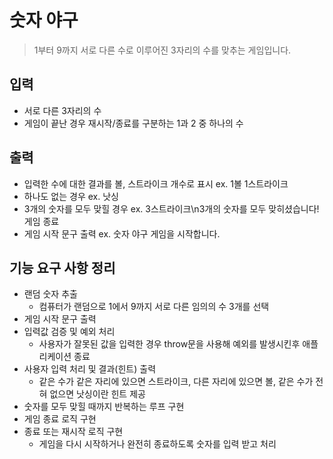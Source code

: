 # 숫자 야구
> 1부터 9까지 서로 다른 수로 이루어진 3자리의 수를 맞추는 게임입니다.
## 입력
- 서로 다른 3자리의 수
- 게임이 끝난 경우 재시작/종료를 구분하는 1과 2 중 하나의 수

## 출력
- 입력한 수에 대한 결과를 볼, 스트라이크 개수로 표시 ex. 1볼 1스트라이크
- 하나도 없는 경우 ex. 낫싱
- 3개의 숫자를 모두 맞힐 경우 ex. 3스트라이크\n3개의 숫자를 모두 맞히셨습니다! 게임 종료
- 게임 시작 문구 출력 ex. 숫자 야구 게임을 시작합니다.

## 기능 요구 사항 정리
- 랜덤 숫자 추출
  - 컴퓨터가 랜덤으로 1에서 9까지 서로 다른 임의의 수 3개를 선택
- 게임 시작 문구 출력
- 입력값 검증 및 예외 처리
  - 사용자가 잘못된 값을 입력한 경우 throw문을 사용해 예외를 발생시킨후 애플리케이션 종료
- 사용자 입력 처리 및 결과(힌트) 출력
  - 같은 수가 같은 자리에 있으면 스트라이크, 다른 자리에 있으면 볼, 같은 수가 전혀 없으면 낫싱이란 힌트 제공
- 숫자를 모두 맞힐 때까지 반복하는 루프 구현
- 게임 종료 로직 구현
- 종료 또는 재시작 로직 구현
  - 게임을 다시 시작하거나 완전히 종료하도록 숫자를 입력 받고 처리